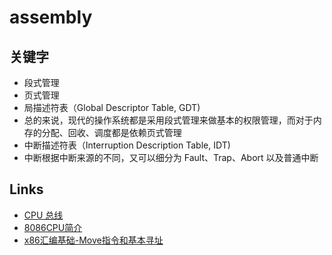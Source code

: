 # assembly

## 关键字

- 段式管理
- 页式管理
- 局描述符表（Global Descriptor Table, GDT)
- 总的来说，现代的操作系统都是采用段式管理来做基本的权限管理，而对于内存的分配、回收、调度都是依赖页式管理
- 中断描述符表（Interruption Description Table, IDT)
- 中断根据中断来源的不同，又可以细分为 Fault、Trap、Abort 以及普通中断

## Links

- [CPU 总线](https://www.cnblogs.com/yilang/p/11005532.html)
- [8086CPU简介](https://www.cnblogs.com/BoyXiao/archive/2010/11/20/1882716.html)
- [x86汇编基础-Move指令和基本寻址](https://www.jianshu.com/p/fd1cfed8a2d2)